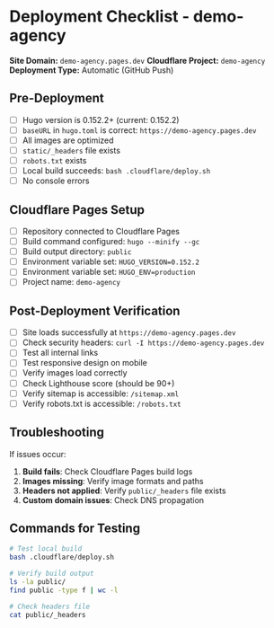 # Deployment Checklist - demo-agency

**Site Domain:** `demo-agency.pages.dev`
**Cloudflare Project:** `demo-agency`
**Deployment Type:** Automatic (GitHub Push)

## Pre-Deployment

- [ ] Hugo version is 0.152.2+ (current: 0.152.2)
- [ ] `baseURL` in `hugo.toml` is correct: `https://demo-agency.pages.dev`
- [ ] All images are optimized
- [ ] `static/_headers` file exists
- [ ] `robots.txt` exists
- [ ] Local build succeeds: `bash .cloudflare/deploy.sh`
- [ ] No console errors

## Cloudflare Pages Setup

- [ ] Repository connected to Cloudflare Pages
- [ ] Build command configured: `hugo --minify --gc`
- [ ] Build output directory: `public`
- [ ] Environment variable set: `HUGO_VERSION=0.152.2`
- [ ] Environment variable set: `HUGO_ENV=production`
- [ ] Project name: `demo-agency`

## Post-Deployment Verification

- [ ] Site loads successfully at `https://demo-agency.pages.dev`
- [ ] Check security headers: `curl -I https://demo-agency.pages.dev`
- [ ] Test all internal links
- [ ] Test responsive design on mobile
- [ ] Verify images load correctly
- [ ] Check Lighthouse score (should be 90+)
- [ ] Verify sitemap is accessible: `/sitemap.xml`
- [ ] Verify robots.txt is accessible: `/robots.txt`

## Troubleshooting

If issues occur:

1. **Build fails**: Check Cloudflare Pages build logs
2. **Images missing**: Verify image formats and paths
3. **Headers not applied**: Verify `public/_headers` file exists
4. **Custom domain issues**: Check DNS propagation

## Commands for Testing

```bash
# Test local build
bash .cloudflare/deploy.sh

# Verify build output
ls -la public/
find public -type f | wc -l

# Check headers file
cat public/_headers
```
